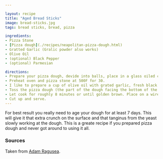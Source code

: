 ```yaml
---

layout: recipe
title: "Aged Bread Sticks"
image: bread-sticks.jpg
tags: bread sticks, bread, pizza

ingredients:
- Pizza Stone
- [Pizza dough](./recipes/neapolitan-pizza-dough.html)
- Gratted Garlic (Gralic powder also works)
- Olive Oil
- (optional) Black Pepper
- (optional) Parmesian

directions:
- Prepare your pizza dough, devide into balls, place in a glass oiled container with a cover. Let it sit in the refrigerator for 7-10 days for best results.
- Preheat oven and pizza stone at 500F for 30.
- I like to prepare a cup of olive oil with grated garlic, fresh black pepper, and parmisan. I will use this later with a brush to season my dough.
- Toss the pizza dough (the part of the dough facing the bottom of the container should be facing up in the oven) onto the pizza stone. Quickly brush on your oil.
- Let cook for roughly 8 minutes or until golden brown. Place on a wire rack to cool and top off with some extra parmisan (or salt).
- Cut up and serve.
---
```


For best result you really need to age your dough for at least 7 days. This will give it that extra crunch on the surface 
and that tanginus from the yeast slowly working at the dough. This is a greate recipe if you prepared pizza dough
and never got around to using it all.

### Sources

Taken from [Adam Ragusea](https://www.youtube.com/watch?v=KcM_MZoJWOo). 